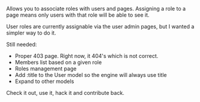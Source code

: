 Allows you to associate roles with users and pages.  Assigning a role to a page means only users with that role will be able to see it.

User roles are currently assignable via the user admin pages, but I wanted a simpler way to do it.

Still needed:
* Proper 403 page.  Right now, it 404's which is not correct.
* Members list based on a given role
* Roles management page
* Add :title to the User model so the engine will always use title
* Expand to other models

Check it out, use it, hack it and contribute back.